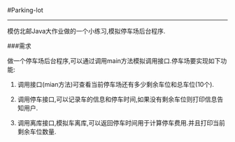 #Parking-lot

****************

模仿北邮Java大作业做的一个小练习,模拟停车场后台程序.

###需求

做一个停车场后台程序,可以通过调用main方法模拟调用接口.停车场要实现如下功能:

1. 调用接口(mian方法)可查看当前停车场还有多少剩余车位和总车位(10个).

2. 调用停车接口,可以记录车的信息和停车时间,如果没有剩余车位则打印信息告知用户.

3. 调用离库接口,模拟车离库,可以返回停车时间用于计算停车费用.并且打印当前剩余车位数量.